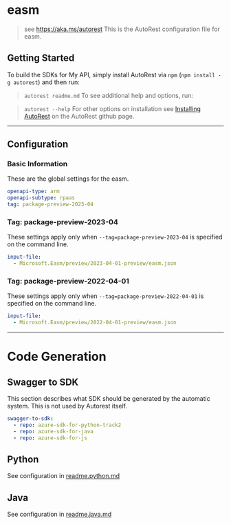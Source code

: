 # easm

> see https://aka.ms/autorest
This is the AutoRest configuration file for easm.

## Getting Started

To build the SDKs for My API, simply install AutoRest via `npm` (`npm install -g autorest`) and then run:

> `autorest readme.md`
To see additional help and options, run:

> `autorest --help`
For other options on installation see [Installing AutoRest](https://aka.ms/autorest/install) on the AutoRest github page.

---

## Configuration

### Basic Information

These are the global settings for the easm.

``` yaml
openapi-type: arm
openapi-subtype: rpaas
tag: package-preview-2023-04
```


### Tag: package-preview-2023-04

These settings apply only when `--tag=package-preview-2023-04` is specified on the command line.

```yaml $(tag) == 'package-preview-2023-04'
input-file:
  - Microsoft.Easm/preview/2023-04-01-preview/easm.json
```
### Tag: package-preview-2022-04-01

These settings apply only when `--tag=package-preview-2022-04-01` is specified on the command line.

``` yaml $(tag) == 'package-preview-2022-04-01'
input-file:
  - Microsoft.Easm/preview/2022-04-01-preview/easm.json
```

---

# Code Generation

## Swagger to SDK

This section describes what SDK should be generated by the automatic system.
This is not used by Autorest itself.

``` yaml $(swagger-to-sdk)
swagger-to-sdk:
  - repo: azure-sdk-for-python-track2
  - repo: azure-sdk-for-java
  - repo: azure-sdk-for-js
```

## Python

See configuration in [readme.python.md](./readme.python.md)

## Java

See configuration in [readme.java.md](./readme.java.md)
